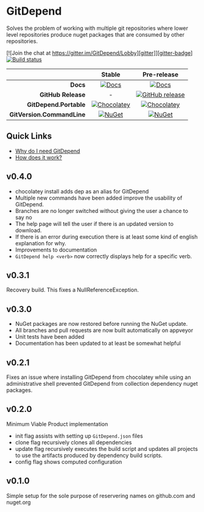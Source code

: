 # GitDepend

Solves the problem of working with multiple git repositories where lower level repositories produce nuget packages that are consumed by other repositories.

[![Join the chat at https://gitter.im/GitDepend/Lobby][gitter]][gitter-badge]
[![Build status][appveyor-badge]][appveyor]

|                            |                Stable               |                 Pre-release               |
| -------------------------: | :---------------------------------: | :---------------------------------------: |
|                  **Docs**  |     [![Docs][docs-badge]][docs]     |    [![Docs][docs-pre-badge]][docs-pre]    |
|        **GitHub Release**  |                 -                   | [![GitHub release][gh-rel-badge]][gh-rel] |
|    **GitDepend.Portable**  | [![Chocolatey][choco-badge]][choco] |   [![Chocolatey][choco-pre-badge]][choco] |
| **GitVersion.CommandLine** |     [![NuGet][gdc-badge]][gdc]      |       [![NuGet][gdc-pre-badge]][gdc]      |


## Quick Links

* [Why do I need GitDepend](http://gitdepend.readthedocs.io/en/latest/why.html)
* [How does it work?](http://gitdepend.readthedocs.io/en/latest/usage_example.html)

## v0.4.0
* chocolatey install adds dep as an alias for GitDepend
* Multiple new commands have been added improve the usability of GitDepend.
* Branches are no longer switched without giving the user a chance to say no
* The help page will tell the user if there is an updated version to download.
* If there is an error during execution there is at least some kind of english explanation for why.
* Improvements to documentation
* `GitDepend help <verb>` now correctly displays help for a specific verb.

## v0.3.1
Recovery build. This fixes a NullReferenceException.

## v0.3.0
* NuGet packages are now restored before running the NuGet update.
* All branches and pull requests are now built automatically on appveyor
* Unit tests have been added
* Documentation has been updated to at least be somewhat helpful

## v0.2.1
Fixes an issue where installing GitDepend from chocolatey while using an administrative shell prevented GitDepend from
collection dependency nuget packages.

## v0.2.0
Minimum Viable Product implementation

* init flag assists with setting up `GitDepend.json` files
* clone flag recursively clones all dependencies
* update flag recursively executes the build script and updates all projects to use the artifacts produced by dependency build scripts.
* config flag shows computed configuration

## v0.1.0
Simple setup for the sole purpose of reservering names on github.com and nuget.org

[gitter]:          https://badges.gitter.im/GitDepend/Lobby.svg
[gitter-badge]:    https://gitter.im/GitDepend/Lobby?utm_source=badge&utm_medium=badge&utm_campaign=pr-badge&utm_content=badge
[appveyor]:        https://ci.appveyor.com/project/kjjuno/gitdepend/branch/develop
[appveyor-badge]:  https://ci.appveyor.com/api/projects/status/github/kjjuno/GitDepend?branch=develop&svg=true
[docs]:            http://gitdepend.readthedocs.org/en/stable/
[docs-badge]:      https://readthedocs.org/projects/gitdepend/badge/?version=stable
[docs-pre]:        http://gitdepend.readthedocs.org/en/latest/
[docs-pre-badge]:  https://readthedocs.org/projects/gitdepend/badge/?version=latest
[gh-rel]:          https://github.com/kjjuno/GitDepend/releases/latest
[gh-rel-badge]:    https://img.shields.io/github/release/kjjuno/gitdepend.svg
[choco]:           https://chocolatey.org/packages/GitDepend.Portable
[choco-badge]:     https://img.shields.io/chocolatey/v/gitepend.portable.svg
[choco-pre-badge]: https://img.shields.io/chocolatey/vpre/gitdepend.portable.svg
[gdc]:             https://www.nuget.org/packages/GitDepend.CommandLine
[gdc-badge]:       https://img.shields.io/nuget/v/GitDepend.CommandLine.svg
[gdc-pre-badge]:   https://img.shields.io/nuget/vpre/GitDepend.CommandLine.svg
